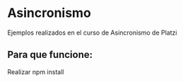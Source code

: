 # Asincronismo
Ejemplos realizados en el curso de Asincronismo de Platzi

## Para que funcione:
Realizar npm install
